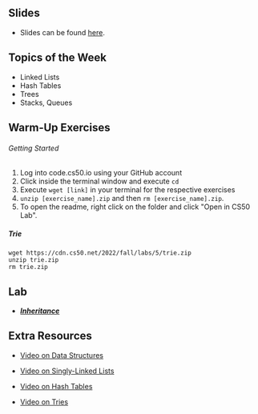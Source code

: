 ## Slides
- Slides can be found [here](https://docs.google.com/presentation/d/1rDVkzzYuJesLKOkj957IstZW2NNNvSr8yGC2myHUW70/edit?usp=sharing).

## Topics of the Week

- Linked Lists
- Hash Tables
- Trees
- Stacks, Queues

## Warm-Up Exercises

###### Getting Started 
1. Log into code.cs50.io using your GitHub account 
2. Click inside the terminal window and execute ```cd``` 
3. Execute ```wget [link]``` in your terminal for the respective exercises
4. ```unzip [exercise_name].zip``` and then ```rm [exercise_name].zip```. 
5. To open the readme, right click on the folder and click "Open in CS50 Lab". 


##### Trie 
```
wget https://cdn.cs50.net/2022/fall/labs/5/trie.zip
unzip trie.zip
rm trie.zip
```

## Lab

- ***[Inheritance](https://cs50.harvard.edu/college/2022/fall/labs/5/)***

## Extra Resources

- [Video on Data Structures](https://www.youtube.com/watch?v=3uGchQbk7g8)

- [Video on Singly-Linked Lists](https://www.youtube.com/watch?v=zQI3FyWm144)

- [Video on Hash Tables](https://www.youtube.com/watch?v=nvzVHwrrub0)

- [Video on Tries](https://www.youtube.com/watch?v=MC-iQHFdEDI)
